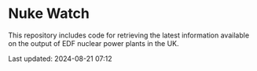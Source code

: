 # Nuke Watch

This repository includes code for retrieving the latest information available on the output of EDF nuclear power plants in the UK.

Last updated: 2024-08-21 07:12